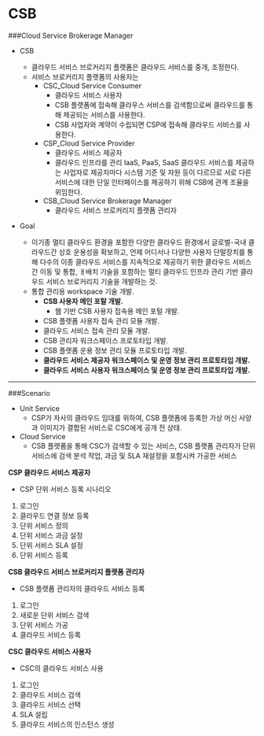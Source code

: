 CSB
===
###Cloud Service Brokerage Manager
- CSB
	- 클라우드 서비스 브로커리지 플랫폼은 클라우드 서비스를 중개, 조정한다.
	- 서비스 브로커리지 플랫폼의 사용자는
		- CSC_Cloud Service Consumer
			- 클라우드 서비스 사용자
			- CSB 플랫폼에 접속해 클라우스 서비스를 검색함으로써 클라우드를 통해 제공되는 서비스를 사용한다.
			- CSB 사업자와 계약이 수립되면 CSP에 접속해 클라우드 서비스를 사용한다.
		- CSP_Cloud Service Provider
			- 클라우드 서비스 제공자
			- 클라우드 인프라를 관리 IaaS, PaaS, SaaS 클라우드 서비스를 제공하는 사업자로 제공자마다 시스템 기준 및 자원 등이 다르므로 서로 다른 서비스에 대한 단일 인터페이스를 제공하기 위해 CSB에 관계 조율을 위임한다.
		- CSB_Cloud Service Brokerage Manager
			- 클라우드 서비스 브로커리지 플랫폼 관리자

- Goal
	- 이기종 멀티 클라우드 환경을 포함한 다양한 클라우드 환경에서 글로벌-국내 클라우드간 상호 운용성을 확보하고, 언제 어디서나 다양한 사용자 단말장치를 통해 다수의 이종 클라우드 서비스를 지속적으로 제공하기 위한 클라우드 서비스간 이동 및 통합, ㅐ배치 기술을 포함하는 멀티 클라우드 인프라 관리 기반 클라우드 서비스 브로커리지 기술을 개발하는 것.
	- 통합 관리용 workspace 기술 개발.
		- __CSB 사용자 메인 포탈 개발.__
			- 웹 기반 CSB 사용자 접속용 메인 포털 개발.
		- CSB 플랫폼 사용자 접속 관리 모듈 개발.
		- 클라우드 서비스 접속 관리 모듈 개발.
		- CSB 관리자 워크스페이스 프로토타입 개발.
		- CSB 플랫폼 운용 정보 관리 모듈 프로토타입 개발.
		- __클라우드 서비스 제공자 워크스페이스 및 운영 정보 관리 프로토타입 개발.__
		- __클라우드 서비스 사용자 워크스페이스 및 운영 정보 관리 프로토타입 개발.__

---
###Scenario
- Unit Service
	- CSP가 자사의 클라우드 임대를 위하여, CSB 플랫폼에 등록한 가상 머신 사양과 이미지가 결합된 서비스로 CSC에게 공개 전 상태.
- Cloud Service
	- CSB 플랫폼을 통해 CSC가 검색할 수 있는 서비스, CSB 플랫폼 관리자가 단위 서비스에 검색 분석 작업, 과금 및 SLA 재설정을 포함시켜 가공한 서비스

__CSP 클라우드 서비스 제공자__

- CSP 단위 서비스 등록 시나리오

1. 로그인
2. 클라우드 연결 정보 등록
3. 단위 서비스 정의
4. 단위 서비스 과금 설정
5. 단위 서비스 SLA 설정
6. 단위 서비스 등록

__CSB 클라우드 서비스 브로커리지 플랫폼 관리자__

- CSB 플랫폼 관리자의 클라우드 서비스 등록

1. 로그인
2. 새로운 단위 서비스 검색
3. 단위 서비스 가공
4. 클라우드 서비스 등록

__CSC 클라우드 서비스 사용자__

- CSC의 클라우드 서비스 사용

1. 로그인
2. 클라우드 서비스 검색
3. 클라우드 서비스 선택
4. SLA 설립
5. 클라우드 서비스의 인스턴스 생성
